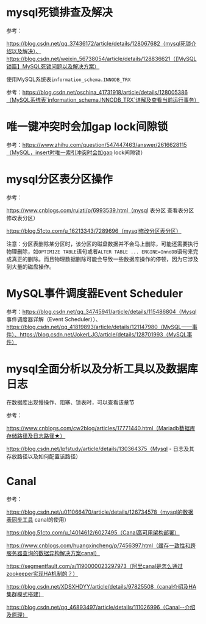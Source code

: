 # mysql死锁排查及解决

参考：

https://blog.csdn.net/qq_37436172/article/details/128067682（mysql死锁介绍以及解决）、https://blog.csdn.net/weixin_56738054/article/details/128836621（【MySQL锁篇】MySQL死锁问题以及解决方案）



使用MySQL系统表`information_schema.INNODB_TRX`

参考：https://blog.csdn.net/oschina_41731918/article/details/128005386（MySQL系统表`information_schema.INNODB_TRX`详解及查看当前运行事务）



# 唯一键冲突时会加gap lock间隙锁

参考：https://www.zhihu.com/question/547447463/answer/2616628115（MySQL，insert时唯一索引冲突时会加gap lock间隙锁）

# mysql分区表分区操作

参考：

https://www.cnblogs.com/ruiati/p/6993539.html（mysql 表分区 查看表分区 修改表分区）

https://blog.51cto.com/u_16213343/7289696（mysql修改分区表分区）



注意：分区表删除某分区时，该分区的磁盘数据并不会马上删除，可能还需要执行物理删除，如`OPTIMIZE TABLE`语句或者`ALTER TABLE ... ENGINE=InnoDB`语句来完成真正的删除。而且物理数据删除可能会导致一些数据库操作的停顿，因为它涉及到大量的磁盘操作。

# MySQL事件调度器Event Scheduler

参考：https://blog.csdn.net/qq_34745941/article/details/115486804（Mysql 事件调度器详解（Event Scheduler））、https://blog.csdn.net/qq_41819893/article/details/121147980（MySQL——事件）、https://blog.csdn.net/JokerLJG/article/details/128701993（MySQL事件）



# mysql全面分析以及分析工具以及数据库日志

在数据库出现慢操作、阻塞、锁表时，可以查看该章节

参考：

https://www.cnblogs.com/cw2blog/articles/17771440.html（Mariadb数据库存储路径及日志路径★）

https://blog.csdn.net/lpfstudy/article/details/130364375（Mysql - 日志及其存放路径以及如何配置该路径）



# Canal

参考：

https://blog.csdn.net/u011066470/article/details/126734578（mysql的数据表同步工具 canal的使用）

https://blog.51cto.com/u_14014612/6027495（Canal高可用架构部署）

https://www.cnblogs.com/huangxincheng/p/7456397.html（缓存一致性和跨服务器查询的数据异构解决方案canal）

https://segmentfault.com/a/1190000023297973（阿里canal是怎么通过zookeeper实现HA机制的？）

https://blog.csdn.net/XDSXHDYY/article/details/97825508（canal介绍及HA集群模式搭建）

https://blog.csdn.net/qq_46893497/article/details/111026996（Canal--介绍及原理）
